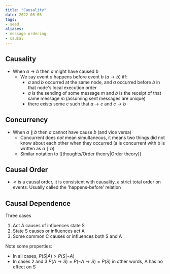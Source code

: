 ```yaml
---
title: "Causality"
date: 2022-05-05
tags:
- seed
aliases:
- message ordering
- causal
---
```


## Causality
- When $a \rightarrow b$ then $a$ might have caused $b$
	- We say event $a$ happens before event $b$ ($a \rightarrow b$) iff:
		- $a$ and $b$ occurred at the same node, and $a$ occurred before $b$ in that node's local execution order
		- $a$ is the sending of some message $m$ and $b$ is the receipt of that same message $m$ (assuming sent messages are unique)
		- there exists some $c$ such that $a \rightarrow c$ and $c \rightarrow b$

## Concurrency
- When $a \parallel b$ then $a$ cannot have cause $b$ (and vice versa)
	- Concurrent does *not* mean simultaneous, it means two things did not know about each other when they occurred (a is concurrent with b is written as $a \parallel b$)
	- Similar notation to [[thoughts/Order theory|Order theory]]

## Causal Order
- $\prec$ is a causal order, it is consistent with causality, a strict total order on events. Usually called the 'happens-before' relation

## Causal Dependence
Three cases
1. Act A causes of influences state S
2. State S causes or influences act A
3. Some common C causes or influences both S and A

Note some properties:
- In all cases, $P(S | A) > P(S | \lnot A)$
- In cases 2 and 3 $P(A \rightarrow S) = P(\lnot A \rightarrow S) = P(S)$ in other words, A has no effect on S